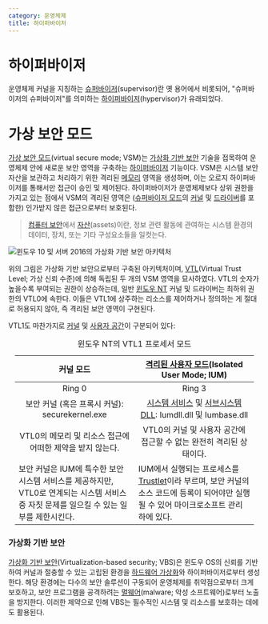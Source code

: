 ```yaml
---
category: 운영체제
title: 하이퍼바이저
---
```

# 하이퍼바이저
운영체제 커널을 지칭하는 [슈퍼바이저](ko.Kernel.md)(supervisor)란 옛 용어에서 비롯되어, "슈퍼바이저의 슈퍼바이저"를 의미하는 [하이퍼바이저](https://ko.wikipedia.org/wiki/하이퍼바이저)(hypervisor)가 유래되었다.

# 가상 보안 모드
[가상 보안 모드](https://learn.microsoft.com/en-us/virtualization/hyper-v-on-windows/tlfs/vsm)(virtual secure mode; VSM)는 [가상화 기반 보안](#가상화-기반-보안) 기술을 접목하여 운영체제 안에 새로운 보안 영역을 구축하는 [하이퍼바이저](#하이퍼바이저) 기능이다. VSM은 시스템 보안 자산을 보관하고 처리하기 위한 격리된 [메모리](ko.Memory.md) 영역을 생성하며, 이는 오로지 하이퍼바이저를 통해서만 접근이 승인 및 제어된다. 하이퍼바이저가 운영체제보다 상위 권한을 가지고 있는 점에서 VSM의 격리된 영역은 ([슈퍼바이저 모드](ko.Processor.md#보호-링)의 [커널](ko.Kernel.md#nt-커널) 및 [드라이버](ko.Driver.md)를 포함한) 인가받지 않은 접근으로부터 보호된다.

> [컴퓨터 보안](https://ko.wikipedia.org/wiki/컴퓨터_보안)에서 [자산](https://en.wikipedia.org/wiki/Asset_(computer_security))(assets)이란, 정보 관련 활동에 관여하는 시스템 환경의 데이터, 장치, 또는 기타 구성요소들을 일컷는다.

![윈도우 10 및 서버 2016의 가상화 기반 보안 아키텍처](https://learn.microsoft.com/en-us/windows/win32/procthread/images/uim-architecture.png)

위의 그림은 가상화 기반 보안으로부터 구축된 아키텍처이며, [VTL](https://learn.microsoft.com/en-us/virtualization/hyper-v-on-windows/tlfs/vsm#virtual-trust-level-vtl)(Virtual Trust Level; 가상 신뢰 수준)에 의해 독립된 두 개의 VSM 영역을 묘사하였다. VTL의 숫자가 높을수록 부여되는 권한이 상승하는데, 일반 [윈도우 NT](ko.Windows.md) 커널 및 드라이버는 최하위 권한의 VTL0에 속한다. 이들은 VTL1에 상주하는 리소스를 제어하거나 정의하는 게 절대로 허용되지 않아, 즉 격리된 보안 영역이 구현된다.

VTL1도 마찬가지로 [커널](ko.Processor.md#보호-링) 및 [사용자 공간](ko.Processor.md#보호-링)이 구분되어 있다:

<table style="width: 95%; margin: auto;">
<caption style="caption-side: top;">윈도우 NT의 VTL1 프로세서 모드</caption>
<colgroup><col style="width: 50%;"/><col style="width: 50%;"/></colgroup>
<thead><tr><th style="text-align: center;">커널 모드</th><th style="text-align: center;"><a href="https://learn.microsoft.com/en-us/windows/win32/procthread/isolated-user-mode--ium--processes">격리된 사용자 모드</a>(Isolated User Mode; IUM)</th></tr></thead>
<tbody><tr style="text-align: center;"><td>Ring 0</td><td>Ring 3</td></tr><tr style="text-align: center;"><td>보안 커널 (혹은 프록시 커널): securekernel.exe</td><td><a href="ko.WinAPI.md#시스템-서비스">시스템 서비스</a> 및 <a href="ko.Subsystem.md#환경-서브시스템">서브시스템 DLL</a>: Iumdll.dll 및 Iumbase.dll</td></tr><tr style="text-align: center;"><td>VTL0의 메모리 및 리소스 접근에 어떠한 제약을 받지 않는다.</td><td>VTL0의 커널 및 사용자 공간에 접근할 수 없는 완전히 격리된 상태이다.</td></tr><tr><td>보안 커널은 IUM에 특수한 보안 시스템 서비스를 제공하지만, VTL0로 연계되는 시스템 서비스 중 자칫 문제를 일으킬 수 있는 일부를 제한시킨다.</td><td>IUM에서 실행되는 프로세스를 <a href="https://learn.microsoft.com/en-us/windows/win32/procthread/isolated-user-mode--ium--processes#trustlets">Trustlet</a>이라 부르며, 보안 커널의 소스 코드에 등록이 되어야만 실행될 수 있어 마이크로소프트 관리 하에 있다.</td></tr></tbody>
</table>

### 가상화 기반 보안
[가상화 기반 보안](https://learn.microsoft.com/en-us/windows-hardware/design/device-experiences/oem-vbs)(Virtualization-based security; VBS)은 윈도우 OS의 신뢰를 기반하여 커널과 절충할 수 있는 고립된 환경을 [하드웨어 가상화](https://en.wikipedia.org/wiki/Hardware_virtualization)와 하이퍼바이저로부터 생성한다. 해당 환경에는 다수의 보안 솔루션이 구동되어 운영체제를 취약점으로부터 크게 보호하고, 보안 프로그램을 공격하려는 [멀웨어](https://ko.wikipedia.org/wiki/악성_소프트웨어)(malware; 악성 소프트웨어)로부터 노출을 방지한다. 이러한 제약으로 인해 VBS는 필수적인 시스템 및 리소스를 보호하는 데에도 활용된다.
